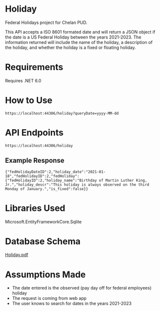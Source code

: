 # Holiday
Federal Holidays project for Chelan PUD.

This API accepts a ISO 8601 formated date and will return a JSON object if the date is a US Federal Holiday between the years 2021-2023.
The information returned will include the name of the holiday, a description of the holiday, and whether the holiday is a fixed or floating holiday.

# Requirements
Requires .NET 6.0

# How to Use

`https://localhost:44306/holiday?queryDate=yyyy-MM-dd`

# API Endpoints
`https://localhost:44306/holiday`

## Example Response
`{"fedHolidayDateID":2,"holiday_date":"2021-01-18","fedHolidayID":2,"fedHoliday":{"fedHolidayID":2,"holiday_name":"Birthday of Martin Luther King, Jr.","holiday_descr":"This holiday is always observed on the third Monday of January.","is_fixed":false}}`

# Libraries Used
Microsoft.EntityFrameworkCore.Sqlite

# Database Schema
[Holiday.pdf](https://github.com/stacyalley/Holiday/files/9701521/Holiday.pdf)

# Assumptions Made
* The date entered is the observed (pay day off for federal employees) holiday
* The request is coming from web app
* The user knows to search for dates in the years 2021-2023
